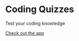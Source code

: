 # Coding Quizzes
Test your coding knowledge

[Check out the app](http://megancoyle.github.io/coding-quizzes/)
